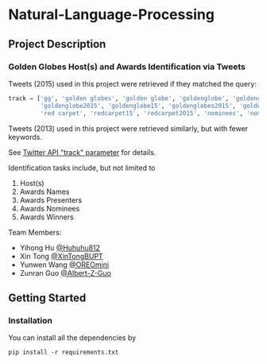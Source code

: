 # Natural-Language-Processing

## Project Description
### Golden Globes Host(s) and Awards Identification via Tweets

Tweets (2015) used in this project were retrieved if they matched the query:
```python
track = ['gg', 'golden globes', 'golden globe', 'goldenglobe', 'goldenglobes', 'gg2015', 'gg15',
         'goldenglobe2015', 'goldenglobe15', 'goldenglobes2015', 'goldenglobes15', 'redcarpet', 
         'red carpet', 'redcarpet15', 'redcarpet2015', 'nominees', 'nominee', 'globesparty', 'globesparties']
```
Tweets (2013) used in this project were retrieved similarly, but with fewer keywords.

See [Twitter API "track" parameter](https://developer.twitter.com/en/docs/tweets/filter-realtime/guides/basic-stream-parameters) for details.

Identification tasks include, but not limited to
1. Host(s)
2. Awards Names
3. Awards Presenters
4. Awards Nominees
5. Awards Winners



Team Members:
- Yihong Hu [@Huhuhu812](https://github.com/Huhuhu812)
- Xin Tong [@XinTongBUPT](https://github.com/XinTongBUPT)
- Yunwen Wang [@OREOmini](https://github.com/OREOmini)
- Zunran Guo [@Albert-Z-Guo](https://github.com/Albert-Z-Guo) 

## Getting Started
### Installation
You can install all the dependencies by
```
pip install -r requirements.txt
```

